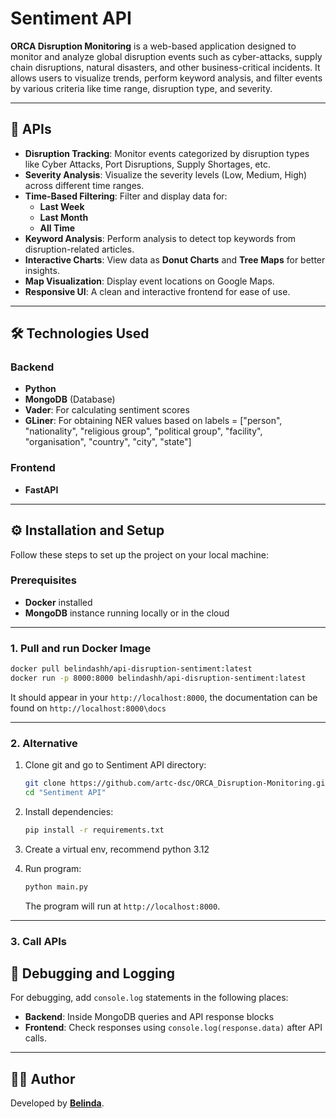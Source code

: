 # Sentiment API

**ORCA Disruption Monitoring** is a web-based application designed to monitor and analyze global disruption events such as cyber-attacks, supply chain disruptions, natural disasters, and other business-critical incidents. It allows users to visualize trends, perform keyword analysis, and filter events by various criteria like time range, disruption type, and severity.

---

## 🚀 APIs

- **Disruption Tracking**: Monitor events categorized by disruption types like Cyber Attacks, Port Disruptions, Supply Shortages, etc.
- **Severity Analysis**: Visualize the severity levels (Low, Medium, High) across different time ranges.
- **Time-Based Filtering**: Filter and display data for:
  - **Last Week**
  - **Last Month**
  - **All Time**
- **Keyword Analysis**: Perform analysis to detect top keywords from disruption-related articles.
- **Interactive Charts**: View data as **Donut Charts** and **Tree Maps** for better insights.
- **Map Visualization**: Display event locations on Google Maps.
- **Responsive UI**: A clean and interactive frontend for ease of use.

---

## 🛠️ Technologies Used

### Backend
- **Python**
- **MongoDB** (Database)
- **Vader**: For calculating sentiment scores
- **GLiner**: For obtaining NER values based on labels = ["person", "nationality", "religious group", "political group", "facility", "organisation", "country", "city", "state"]

### Frontend
- **FastAPI**

---

## ⚙️ Installation and Setup

Follow these steps to set up the project on your local machine:

### Prerequisites
- **Docker** installed
- **MongoDB** instance running locally or in the cloud
---

### 1. Pull and run Docker Image

```bash
docker pull belindashh/api-disruption-sentiment:latest
docker run -p 8000:8000 belindashh/api-disruption-sentiment:latest
```

It should appear in your `http://localhost:8000`, the documentation can be found on `http://localhost:8000\docs`

---

### 2. Alternative

1. Clone git and go to Sentiment API directory:
   ```bash
   git clone https://github.com/artc-dsc/ORCA_Disruption-Monitoring.git
   cd "Sentiment API"
   ```

2. Install dependencies:
   ```bash
   pip install -r requirements.txt
   ```

3. Create a virtual env, recommend python 3.12

4. Run program:
   ```bash
   python main.py
   ```
   The program will run at `http://localhost:8000`.

---

### 3. Call APIs

<!-- 1. Navigate to the `frontend` folder:
   ```bash
   cd ../frontend
   ```

2. Install dependencies:
   ```bash
   npm install
   ```

3. Start the frontend development server:
   ```bash
   npm start
   ```
   The frontend will run at `http://localhost:3000`. -->


## 🐞 Debugging and Logging

For debugging, add `console.log` statements in the following places:
- **Backend**: Inside MongoDB queries and API response blocks
- **Frontend**: Check responses using `console.log(response.data)` after API calls.

---

## 👨‍💻 Author

Developed by **[Belinda](https://github.com/belindashh)**.
